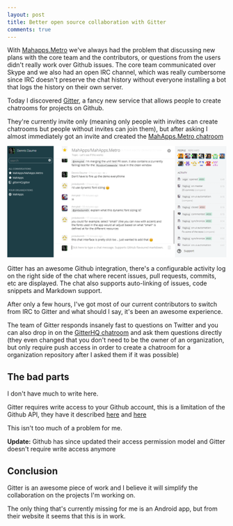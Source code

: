 ```yaml
---
layout: post
title: Better open source collaboration with Gitter
comments: true
---
```


With [Mahapps.Metro](https://github.com/MahApps/MahApps.Metro) we've always had the problem that discussing new plans with the core team and the contributors, or questions from the users didn't really work over Github issues. The core team communicated over Skype and we also had an open IRC channel, which was really cumbersome since IRC doesn't preserve the chat history without everyone installing a bot that logs the history on their own server.

Today I discovered [Gitter](http://gitter.im), a fancy new service that allows people to create chatrooms for projects on Github.

They're currently invite only (meaning only people with invites can create chatrooms but people without invites can join them), but after asking I almost immediately got an invite and created the [MahApps.Metro chatroom](https://gitter.im/MahApps/MahApps.Metro)

<img src="/images/2014-01-30-gitter.png" width="700" />

Gitter has an awesome Github integration, there's a configurable activity log on the right side of the chat where recent issues, pull requests, commits, etc are displayed. The chat also supports auto-linking of issues, code snippets and Markdown support.

After only a few hours, I've got most of our current contributors to switch from IRC to Gitter and what should I say, it's been an awesome experience.

The team of Gitter responds insanely fast to questions on Twitter and you can also drop in on the [GitterHQ chatroom](https://gitter.im/gitterHQ/gitter) and ask them questions directly (they even changed that you don't need to be the owner of an organization, but only require push access in order to create a chatroom for a organization repository after I asked them if it was possible)

## The bad parts

I don't have much to write here.

Gitter requires write access to your Github account, this is a limitation of the Github API, they have it described [here](https://gitter.zendesk.com/hc/en-us/articles/200178961-Why-do-you-ask-for-write-access-to-my-profile-) and [here](https://gitter.zendesk.com/hc/en-us/articles/200178971-You-want-write-access-on-my-private-repos-Are-you-insane-)

This isn't too much of a problem for me.

**Update:** Github has since updated their access permission model and Gitter doesn't require write access anymore

## Conclusion

Gitter is an awesome piece of work and I believe it will simplify the collaboration on the projects I'm working on.

The only thing that's currently missing for me is an Android app, but from their website it seems that this is in work.

